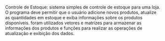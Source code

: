 Controle de Estoque: sistema simples de controle de estoque para uma loja. O programa deve permitir que o usuário adicione novos produtos, atualize as quantidades em estoque e exiba informações sobre os produtos disponíveis. foram utilizados vetores e matrizes para armazenar as informações dos produtos e funções para realizar as operações de atualização e exibição dos dados.
